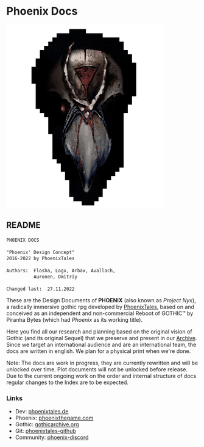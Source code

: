 # Phoenix Docs

![Phoenix' Design Docs](/_img/phoenix-mask-v02.png)

## README

```  
PHOENIX DOCS

"Phoenix' Design Concept"
2016-2022 by PhoenixTales

Authors:  Flosha, Logx, Arbax, Avallach,
          Auronen, Dmitriy

Changed last:  27.11.2022
```  

These are the Design Documents of **PHOENIX** (also known as *Project Nyx*), a radically immersive gothic rpg developed by [PhoenixTales](https://phoenixtales.de), based on and conceived as an independent and non-commercial Reboot of GOTHIC&trade; by Piranha Bytes (which had *Phoenix* as its working title).  

Here you find all our research and planning based on the original vision of Gothic (and its original Sequel) that we preserve and present in our [Archive](https://gothicarchive.org). Since we target an international audience and are an international team, the docs are written in english. We plan for a physical print when we're done.  

<p class="subtext">Note: The docs are work in progress, they are currently rewritten and will be unlocked over time. Plot documents will not be unlocked before release. Due to the current ongoing work on the order and internal structure of docs regular changes to the Index are to be expected.</p>    


### Links

* Dev: [phoenixtales.de](https://phoenixtales.de)
* Phoenix: [phoenixthegame.com](https://phoenixthegame.com)
* Gothic: [gothicarchive.org](https://gothicarchive.org)
* Git: [phoenixtales-github](https://github.com/PhoenixTales)
* Community: [phoenix-discord](https://discord.gg/CK4VAR7fpH)

